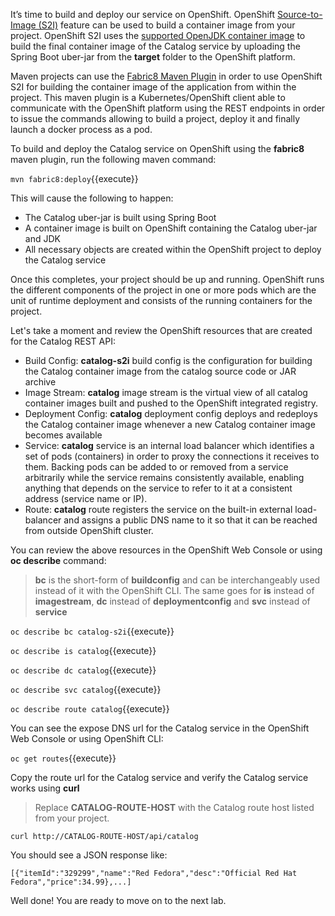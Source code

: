 It’s time to build and deploy our service on OpenShift. 
OpenShift [Source-to-Image (S2I)](https://docs.openshift.com/container-platform/3.6/architecture/core_concepts/builds_and_image_streams.html#source-build) 
feature can be used to build a container image from your project. OpenShift 
S2I uses the [supported OpenJDK container image](https://access.redhat.com/documentation/en-us/red_hat_jboss_middleware_for_openshift/3/html/red_hat_java_s2i_for_openshift) to build the final container image 
of the Catalog service by uploading the Spring Boot uber-jar from the **target**
folder to the OpenShift platform. 

Maven projects can use the [Fabric8 Maven Plugin](https://maven.fabric8.io) in 
order to use OpenShift S2I for building the container image of the application 
from within the project. This maven plugin is a Kubernetes/OpenShift client 
able to communicate with the OpenShift platform using the REST endpoints in 
order to issue the commands allowing to build a project, deploy it and finally 
launch a docker process as a pod.

To build and deploy the Catalog service on OpenShift using the **fabric8** maven plugin, run the following maven command:

`mvn fabric8:deploy`{{execute}}

This will cause the following to happen:

* The Catalog uber-jar is built using Spring Boot
* A container image is built on OpenShift containing the Catalog uber-jar and JDK
* All necessary objects are created within the OpenShift project to deploy the Catalog service

Once this completes, your project should be up and running. OpenShift runs the different components of 
the project in one or more pods which are the unit of runtime deployment and consists of the running 
containers for the project. 

Let's take a moment and review the OpenShift resources that are created for the Catalog REST API:

* Build Config: **catalog-s2i** build config is the configuration for building the Catalog 
container image from the catalog source code or JAR archive
* Image Stream: **catalog** image stream is the virtual view of all catalog container 
images built and pushed to the OpenShift integrated registry.
* Deployment Config: **catalog** deployment config deploys and redeploys the Catalog container 
image whenever a new Catalog container image becomes available
* Service: **catalog** service is an internal load balancer which identifies a set of 
pods (containers) in order to proxy the connections it receives to them. Backing pods can be 
added to or removed from a service arbitrarily while the service remains consistently available, 
enabling anything that depends on the service to refer to it at a consistent address (service name 
or IP).
* Route: **catalog** route registers the service on the built-in external load-balancer 
and assigns a public DNS name to it so that it can be reached from outside OpenShift cluster.

You can review the above resources in the OpenShift Web Console or using **oc describe** command:

> **bc** is the short-form of **buildconfig** and can be interchangeably used instead of it with the 
> OpenShift CLI. The same goes for **is** instead of **imagestream**, **dc** instead of **deploymentconfig**
> and **svc** instead of **service**

`oc describe bc catalog-s2i`{{execute}}

`oc describe is catalog`{{execute}}

`oc describe dc catalog`{{execute}}

`oc describe svc catalog`{{execute}}

`oc describe route catalog`{{execute}}

You can see the expose DNS url for the Catalog service in the OpenShift Web Console or using 
OpenShift CLI:

`oc get routes`{{execute}}

Copy the route url for the Catalog service and verify the Catalog service works using **curl**

> Replace **CATALOG-ROUTE-HOST** with the Catalog route host listed from your project.

`curl http://CATALOG-ROUTE-HOST/api/catalog`

You should see a JSON response like:
```
[{"itemId":"329299","name":"Red Fedora","desc":"Official Red Hat Fedora","price":34.99},...]
```

Well done! You are ready to move on to the next lab.